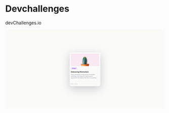 # Devchallenges
devChallenges.io


![alt text](Web_Responsive_Challenges/dccl--responsive-mini-blog-card/cactus.png)
